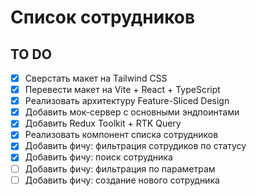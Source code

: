 # Список сотрудников

## TO DO

- [x] Сверстать макет на Tailwind CSS
- [x] Перевести макет на Vite + React + TypeScript
- [x] Реализовать архитектуру Feature-Sliced Design
- [x] Добавить мок-сервер с основными эндпоинтами
- [x] Добавить Redux Toolkit + RTK Query
- [x] Реализовать компонент списка сотрудников
- [x] Добавить фичу: фильтрация сотрудиков по статусу
- [x] Добавить фичу: поиск сотрудника
- [ ] Добавить фичу: фильтрация по параметрам
- [ ] Добавить фичу: создание нового сотрудника
